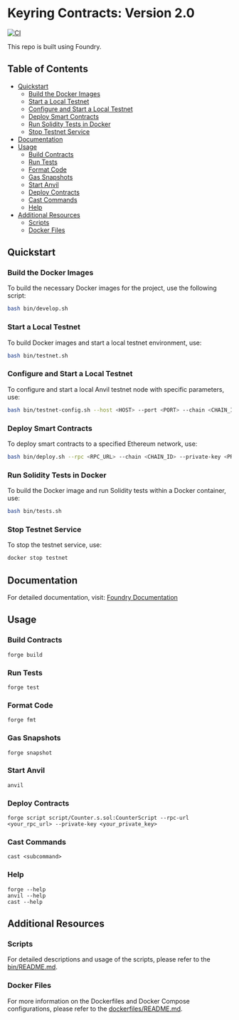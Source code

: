 # Keyring Contracts: Version 2.0

[![CI](https://github.com/Keyring-Network/core-v2/actions/workflows/ci.yml/badge.svg?event=push)](https://github.com/Keyring-Network/core-v2/actions/workflows/ci.yml)


This repo is built using Foundry.

## Table of Contents

- [Quickstart](#quickstart)
  - [Build the Docker Images](#build-the-docker-images)
  - [Start a Local Testnet](#start-a-local-testnet)
  - [Configure and Start a Local Testnet](#configure-and-start-a-local-testnet)
  - [Deploy Smart Contracts](#deploy-smart-contracts)
  - [Run Solidity Tests in Docker](#run-solidity-tests-in-docker)
  - [Stop Testnet Service](#stop-testnet-service)
- [Documentation](#documentation)
- [Usage](#usage)
  - [Build Contracts](#build-contracts)
  - [Run Tests](#run-tests)
  - [Format Code](#format-code)
  - [Gas Snapshots](#gas-snapshots)
  - [Start Anvil](#start-anvil)
  - [Deploy Contracts](#deploy-contracts)
  - [Cast Commands](#cast-commands)
  - [Help](#help)
- [Additional Resources](#additional-resources)
  - [Scripts](#scripts)
  - [Docker Files](#docker-files)

## Quickstart

### Build the Docker Images

To build the necessary Docker images for the project, use the following script:

```sh
bash bin/develop.sh
```

### Start a Local Testnet

To build Docker images and start a local testnet environment, use:

```sh
bash bin/testnet.sh
```

### Configure and Start a Local Testnet

To configure and start a local Anvil testnet node with specific parameters, use:

```sh
bash bin/testnet-config.sh --host <HOST> --port <PORT> --chain <CHAIN_ID> --genesis <GENESIS_FILE> --fund-account <ACCOUNT>
```

### Deploy Smart Contracts

To deploy smart contracts to a specified Ethereum network, use:

```sh
bash bin/deploy.sh --rpc <RPC_URL> --chain <CHAIN_ID> --private-key <PRIVATE_KEY>
```

### Run Solidity Tests in Docker

To build the Docker image and run Solidity tests within a Docker container, use:

```sh
bash bin/tests.sh
```

### Stop Testnet Service

To stop the testnet service, use:

```sh
docker stop testnet
```

## Documentation

For detailed documentation, visit: [Foundry Documentation](https://book.getfoundry.sh/)

## Usage

### Build Contracts

```shell
forge build
```

### Run Tests

```shell
forge test
```

### Format Code

```shell
forge fmt
```

### Gas Snapshots

```shell
forge snapshot
```

### Start Anvil

```shell
anvil
```

### Deploy Contracts

```shell
forge script script/Counter.s.sol:CounterScript --rpc-url <your_rpc_url> --private-key <your_private_key>
```

### Cast Commands

```shell
cast <subcommand>
```

### Help

```shell
forge --help
anvil --help
cast --help
```

## Additional Resources

### Scripts

For detailed descriptions and usage of the scripts, please refer to the [bin/README.md](bin/README.md).

### Docker Files

For more information on the Dockerfiles and Docker Compose configurations, please refer to the [dockerfiles/README.md](dockerfiles/README.md).